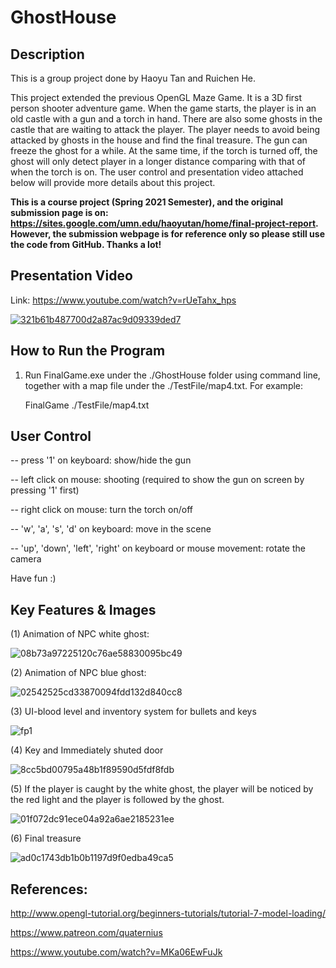 # GhostHouse

## Description

This is a group project done by Haoyu Tan and Ruichen He.

This project extended the previous OpenGL Maze Game. It is a 3D first person shooter adventure game. When the game starts, the player is in an old castle with a gun and a torch in hand. There are also some ghosts in the castle that are waiting to attack the player. The player needs to avoid being attacked by ghosts in the house and find the final treasure. The gun can freeze the ghost for a while. At the same time, if the torch is turned off, the ghost will only detect player in a longer distance comparing with that of when the torch is on. The user control and presentation video attached below will provide more details about this project.

**This is a course project (Spring 2021 Semester), and the original submission page is on: https://sites.google.com/umn.edu/haoyutan/home/final-project-report. However, the submission webpage is for reference only so please still use the code from GitHub. Thanks a lot!**

## Presentation Video

Link: https://www.youtube.com/watch?v=rUeTahx_hps

[![321b61b487700d2a87ac9d09339ded7](https://user-images.githubusercontent.com/35856355/143881077-36ed0669-e705-42a6-9f7b-3f74148b496b.png)
](https://www.youtube.com/watch?v=rUeTahx_hps)

## How to Run the Program

1. Run FinalGame.exe under the ./GhostHouse folder using command line, together with a map file under the ./TestFile/map4.txt. For example:

    FinalGame ./TestFile/map4.txt

## User Control

-- press '1' on keyboard: show/hide the gun

-- left click on mouse: shooting (required to show the gun on screen by pressing '1' first)

-- right click on mouse: turn the torch on/off

-- 'w', 'a', 's', 'd' on keyboard: move in the scene

-- 'up', 'down', 'left', 'right' on keyboard or mouse movement: rotate the camera

Have fun :)


## Key Features & Images

(1) Animation of NPC white ghost: 

![08b73a97225120c76ae58830095bc49](https://user-images.githubusercontent.com/35856355/139039169-a4d60934-9340-41e2-b376-632b91c8c7ea.png)

(2) Animation of NPC blue ghost: 

![02542525cd33870094fdd132d840cc8](https://user-images.githubusercontent.com/35856355/139039192-5f22f5fe-9bd6-40db-a910-5434142b2e01.png)

(3) UI-blood level and inventory system for bullets and keys

![fp1](https://user-images.githubusercontent.com/35856355/139039224-feb58f42-f373-4426-96a8-23916ea6da04.png)

(4) Key and Immediately shuted door

![8cc5bd00795a48b1f89590d5fdf8fdb](https://user-images.githubusercontent.com/35856355/139039274-647ddbbb-1b49-45a9-b8be-63e3249e76e0.png)

(5) If the player is caught by the white ghost, the player will be noticed by the red light and the player is followed by the ghost.

![01f072dc91ece04a92a6ae2185231ee](https://user-images.githubusercontent.com/35856355/139039336-d674bf97-5ed1-43dd-bb32-257842ff7811.png)

(6) Final treasure

![ad0c1743db1b0b1197d9f0edba49ca5](https://user-images.githubusercontent.com/35856355/139039526-ea6bffa0-b236-4a64-86d5-d034ea726949.png)

## References:

http://www.opengl-tutorial.org/beginners-tutorials/tutorial-7-model-loading/

https://www.patreon.com/quaternius

https://www.youtube.com/watch?v=MKa06EwFuJk
